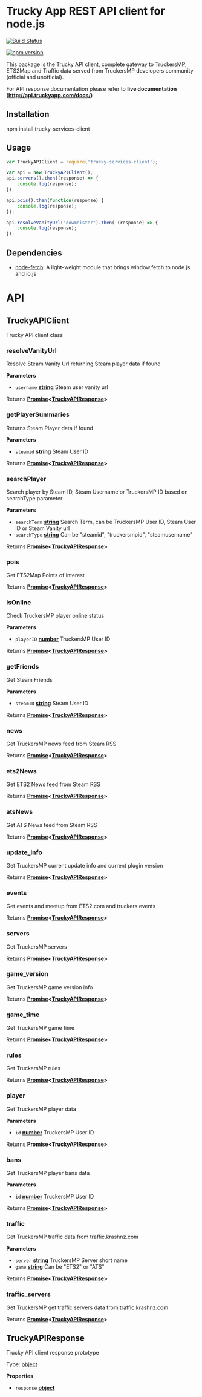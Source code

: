 # Trucky App REST API client for node.js

[![Build Status](https://travis-ci.org/shardick/trucky-services-client-node.svg?branch=master)](https://travis-ci.org/shardick/trucky-services-client-node)

[![npm version](https://badge.fury.io/js/trucky-services-client.svg)](https://badge.fury.io/js/trucky-services-client) 

This package is the Trucky API client, complete gateway to TruckersMP, ETS2Map and Traffic data served from TruckersMP developers community (official and unofficial).

For API response documentation please refer to **live documentation (http://api.truckyapp.com/docs/)**

## Installation

npm install trucky-services-client

## Usage

```javascript
var TruckyAPIClient = require('trucky-services-client');

var api = new TruckyAPIClient();
api.servers().then((response) => {
    console.log(response);
});

api.pois().then(function(response) {
    console.log(response);
});

api.resolveVanityUrl("dowmeister").then( (response) => {
    console.log(response);
});

```

## Dependencies

- [node-fetch](https://github.com/bitinn/node-fetch): A light-weight module that brings window.fetch to node.js and io.js

# API

<!-- Generated by documentation.js. Update this documentation by updating the source code. -->

## TruckyAPIClient

Trucky API client class

### resolveVanityUrl

Resolve Steam Vanity Url returning Steam player data if found

**Parameters**

-   `username` **[string](https://developer.mozilla.org/en-US/docs/Web/JavaScript/Reference/Global_Objects/String)** Steam user vanity url

Returns **[Promise](https://developer.mozilla.org/en-US/docs/Web/JavaScript/Reference/Global_Objects/Promise)&lt;[TruckyAPIResponse](#truckyapiresponse)>** 

### getPlayerSummaries

Returns Steam Player data if found

**Parameters**

-   `steamid` **[string](https://developer.mozilla.org/en-US/docs/Web/JavaScript/Reference/Global_Objects/String)** Steam User ID

Returns **[Promise](https://developer.mozilla.org/en-US/docs/Web/JavaScript/Reference/Global_Objects/Promise)&lt;[TruckyAPIResponse](#truckyapiresponse)>** 

### searchPlayer

Search player by Steam ID, Steam Username or TruckersMP ID based on searchType parameter

**Parameters**

-   `searchTerm` **[string](https://developer.mozilla.org/en-US/docs/Web/JavaScript/Reference/Global_Objects/String)** Search Term, can be TruckersMP User ID, Steam User ID or Steam Vanity url
-   `searchType` **[string](https://developer.mozilla.org/en-US/docs/Web/JavaScript/Reference/Global_Objects/String)** Can be "steamid", "truckersmpid", "steamusername"

Returns **[Promise](https://developer.mozilla.org/en-US/docs/Web/JavaScript/Reference/Global_Objects/Promise)&lt;[TruckyAPIResponse](#truckyapiresponse)>** 

### pois

Get ETS2Map Points of interest

Returns **[Promise](https://developer.mozilla.org/en-US/docs/Web/JavaScript/Reference/Global_Objects/Promise)&lt;[TruckyAPIResponse](#truckyapiresponse)>** 

### isOnline

Check TruckersMP player online status

**Parameters**

-   `playerID` **[number](https://developer.mozilla.org/en-US/docs/Web/JavaScript/Reference/Global_Objects/Number)** TruckersMP User ID

Returns **[Promise](https://developer.mozilla.org/en-US/docs/Web/JavaScript/Reference/Global_Objects/Promise)&lt;[TruckyAPIResponse](#truckyapiresponse)>** 

### getFriends

Get Steam Friends

**Parameters**

-   `steamID` **[string](https://developer.mozilla.org/en-US/docs/Web/JavaScript/Reference/Global_Objects/String)** Steam User ID

Returns **[Promise](https://developer.mozilla.org/en-US/docs/Web/JavaScript/Reference/Global_Objects/Promise)&lt;[TruckyAPIResponse](#truckyapiresponse)>** 

### news

Get TruckersMP news feed from Steam RSS

Returns **[Promise](https://developer.mozilla.org/en-US/docs/Web/JavaScript/Reference/Global_Objects/Promise)&lt;[TruckyAPIResponse](#truckyapiresponse)>** 

### ets2News

Get ETS2 News feed from Steam RSS

Returns **[Promise](https://developer.mozilla.org/en-US/docs/Web/JavaScript/Reference/Global_Objects/Promise)&lt;[TruckyAPIResponse](#truckyapiresponse)>** 

### atsNews

Get ATS News feed from Steam RSS

Returns **[Promise](https://developer.mozilla.org/en-US/docs/Web/JavaScript/Reference/Global_Objects/Promise)&lt;[TruckyAPIResponse](#truckyapiresponse)>** 

### update_info

Get TruckersMP current update info and current plugin version

Returns **[Promise](https://developer.mozilla.org/en-US/docs/Web/JavaScript/Reference/Global_Objects/Promise)&lt;[TruckyAPIResponse](#truckyapiresponse)>** 

### events

Get events and meetup from ETS2.com and truckers.events

Returns **[Promise](https://developer.mozilla.org/en-US/docs/Web/JavaScript/Reference/Global_Objects/Promise)&lt;[TruckyAPIResponse](#truckyapiresponse)>** 

### servers

Get TruckersMP servers

Returns **[Promise](https://developer.mozilla.org/en-US/docs/Web/JavaScript/Reference/Global_Objects/Promise)&lt;[TruckyAPIResponse](#truckyapiresponse)>** 

### game_version

Get TruckersMP game version info

Returns **[Promise](https://developer.mozilla.org/en-US/docs/Web/JavaScript/Reference/Global_Objects/Promise)&lt;[TruckyAPIResponse](#truckyapiresponse)>** 

### game_time

Get TruckersMP game time

Returns **[Promise](https://developer.mozilla.org/en-US/docs/Web/JavaScript/Reference/Global_Objects/Promise)&lt;[TruckyAPIResponse](#truckyapiresponse)>** 

### rules

Get TruckersMP rules

Returns **[Promise](https://developer.mozilla.org/en-US/docs/Web/JavaScript/Reference/Global_Objects/Promise)&lt;[TruckyAPIResponse](#truckyapiresponse)>** 

### player

Get TruckersMP player data

**Parameters**

-   `id` **[number](https://developer.mozilla.org/en-US/docs/Web/JavaScript/Reference/Global_Objects/Number)** TruckersMP User ID

Returns **[Promise](https://developer.mozilla.org/en-US/docs/Web/JavaScript/Reference/Global_Objects/Promise)&lt;[TruckyAPIResponse](#truckyapiresponse)>** 

### bans

Get TruckersMP player bans data

**Parameters**

-   `id` **[number](https://developer.mozilla.org/en-US/docs/Web/JavaScript/Reference/Global_Objects/Number)** TruckersMP User ID

Returns **[Promise](https://developer.mozilla.org/en-US/docs/Web/JavaScript/Reference/Global_Objects/Promise)&lt;[TruckyAPIResponse](#truckyapiresponse)>** 

### traffic

Get TruckersMP traffic data from traffic.krashnz.com

**Parameters**

-   `server` **[string](https://developer.mozilla.org/en-US/docs/Web/JavaScript/Reference/Global_Objects/String)** TruckersMP Server short name
-   `game` **[string](https://developer.mozilla.org/en-US/docs/Web/JavaScript/Reference/Global_Objects/String)** Can be "ETS2" or "ATS"

Returns **[Promise](https://developer.mozilla.org/en-US/docs/Web/JavaScript/Reference/Global_Objects/Promise)&lt;[TruckyAPIResponse](#truckyapiresponse)>** 

### traffic_servers

Get TruckersMP get traffic servers data from traffic.krashnz.com

Returns **[Promise](https://developer.mozilla.org/en-US/docs/Web/JavaScript/Reference/Global_Objects/Promise)&lt;[TruckyAPIResponse](#truckyapiresponse)>** 

## TruckyAPIResponse

Trucky API client response prototype

Type: [object](https://developer.mozilla.org/en-US/docs/Web/JavaScript/Reference/Global_Objects/Object)

**Properties**

-   `response` **[object](https://developer.mozilla.org/en-US/docs/Web/JavaScript/Reference/Global_Objects/Object)** 
